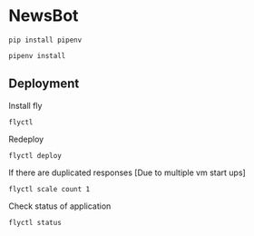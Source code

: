 # NewsBot

```shell
pip install pipenv
```

```shell
pipenv install
```

## Deployment

Install fly
```shell
flyctl
```

Redeploy
```shell
flyctl deploy
```

If there are duplicated responses [Due to multiple vm start ups]
```shell
flyctl scale count 1
```

Check status of application
```shell
flyctl status
```
